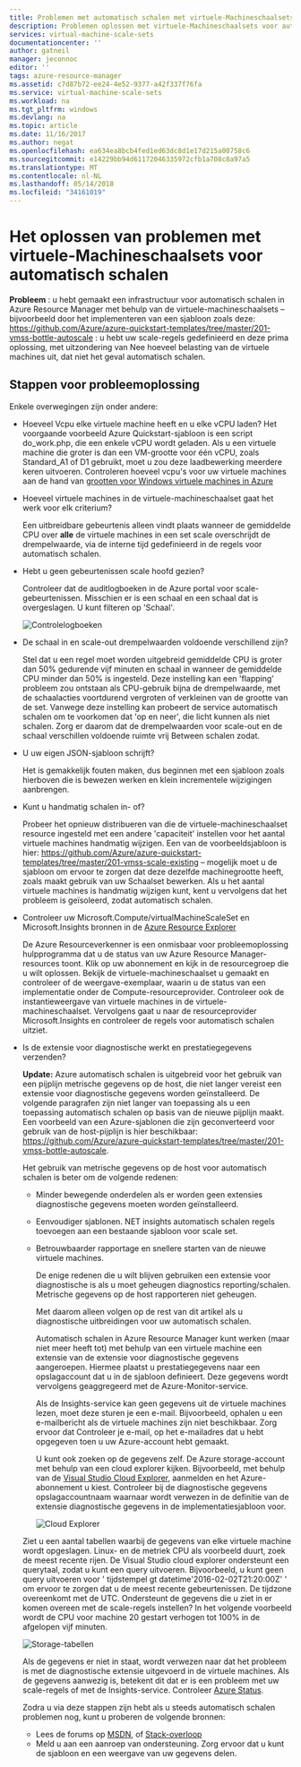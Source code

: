 ```yaml
---
title: Problemen met automatisch schalen met virtuele-Machineschaalsets | Microsoft Docs
description: Problemen oplossen met virtuele-Machineschaalsets voor automatisch schalen. Begrijpen typische problemen en hoe u deze kunt oplossen.
services: virtual-machine-scale-sets
documentationcenter: ''
author: gatneil
manager: jeconnoc
editor: ''
tags: azure-resource-manager
ms.assetid: c7d87b72-ee24-4e52-9377-a42f337f76fa
ms.service: virtual-machine-scale-sets
ms.workload: na
ms.tgt_pltfrm: windows
ms.devlang: na
ms.topic: article
ms.date: 11/16/2017
ms.author: negat
ms.openlocfilehash: ea634ea8bcb4fed1ed63dc8d1e17d215a00758c6
ms.sourcegitcommit: e14229bb94d61172046335972cfb1a708c8a97a5
ms.translationtype: MT
ms.contentlocale: nl-NL
ms.lasthandoff: 05/14/2018
ms.locfileid: "34161019"
---
```

# <a name="troubleshooting-autoscale-with-virtual-machine-scale-sets"></a>Het oplossen van problemen met virtuele-Machineschaalsets voor automatisch schalen
**Probleem** : u hebt gemaakt een infrastructuur voor automatisch schalen in Azure Resource Manager met behulp van de virtuele-machineschaalsets – bijvoorbeeld door het implementeren van een sjabloon zoals deze: https://github.com/Azure/azure-quickstart-templates/tree/master/201-vmss-bottle-autoscale : u hebt uw scale-regels gedefinieerd en deze prima oplossing, met uitzondering van Nee hoeveel belasting van de virtuele machines uit, dat niet het geval automatisch schalen.

## <a name="troubleshooting-steps"></a>Stappen voor probleemoplossing
Enkele overwegingen zijn onder andere:

* Hoeveel Vcpu elke virtuele machine heeft en u elke vCPU laden?
  Het voorgaande voorbeeld Azure Quickstart-sjabloon is een script do_work.php, die een enkele vCPU wordt geladen. Als u een virtuele machine die groter is dan een VM-grootte voor één vCPU, zoals Standard_A1 of D1 gebruikt, moet u zou deze laadbewerking meerdere keren uitvoeren. Controleren hoeveel vcpu's voor uw virtuele machines aan de hand van [grootten voor Windows virtuele machines in Azure](../virtual-machines/windows/sizes.md?toc=%2fazure%2fvirtual-machines%2fwindows%2ftoc.json)
* Hoeveel virtuele machines in de virtuele-machineschaalset gaat het werk voor elk criterium?
  
    Een uitbreidbare gebeurtenis alleen vindt plaats wanneer de gemiddelde CPU over **alle** de virtuele machines in een set scale overschrijdt de drempelwaarde, via de interne tijd gedefinieerd in de regels voor automatisch schalen.
* Hebt u geen gebeurtenissen scale hoofd gezien?
  
    Controleer dat de auditlogboeken in de Azure portal voor scale-gebeurtenissen. Misschien er is een schaal en een schaal dat is overgeslagen. U kunt filteren op 'Schaal'.
  
    ![Controlelogboeken][audit]
* De schaal in en scale-out drempelwaarden voldoende verschillend zijn?
  
    Stel dat u een regel moet worden uitgebreid gemiddelde CPU is groter dan 50% gedurende vijf minuten en schaal in wanneer de gemiddelde CPU minder dan 50% is ingesteld. Deze instelling kan een 'flapping' probleem zou ontstaan als CPU-gebruik bijna de drempelwaarde, met de schaalacties voortdurend vergroten of verkleinen van de grootte van de set. Vanwege deze instelling kan probeert de service automatisch schalen om te voorkomen dat 'op en neer', die licht kunnen als niet schalen. Zorg er daarom dat de drempelwaarden voor scale-out en de schaal verschillen voldoende ruimte vrij Between schalen zodat.
* U uw eigen JSON-sjabloon schrijft?
  
    Het is gemakkelijk fouten maken, dus beginnen met een sjabloon zoals hierboven die is bewezen werken en klein incrementele wijzigingen aanbrengen. 
* Kunt u handmatig schalen in- of?
  
    Probeer het opnieuw distribueren van die de virtuele-machineschaalset resource ingesteld met een andere 'capaciteit' instellen voor het aantal virtuele machines handmatig wijzigen. Een van de voorbeeldsjabloon is hier: https://github.com/Azure/azure-quickstart-templates/tree/master/201-vmss-scale-existing – mogelijk moet u de sjabloon om ervoor te zorgen dat deze dezelfde machinegrootte heeft, zoals maakt gebruik van uw Schaalset bewerken. Als u het aantal virtuele machines is handmatig wijzigen kunt, kent u vervolgens dat het probleem is geïsoleerd, zodat automatisch schalen.
* Controleer uw Microsoft.Compute/virtualMachineScaleSet en Microsoft.Insights bronnen in de [Azure Resource Explorer](https://resources.azure.com/)
  
    De Azure Resourceverkenner is een onmisbaar voor probleemoplossing hulpprogramma dat u de status van uw Azure Resource Manager-resources toont. Klik op uw abonnement en kijk in de resourcegroep die u wilt oplossen. Bekijk de virtuele-machineschaalset u gemaakt en controleer of de weergave-exemplaar, waarin u de status van een implementatie onder de Compute-resourceprovider. Controleer ook de instantieweergave van virtuele machines in de virtuele-machineschaalset. Vervolgens gaat u naar de resourceprovider Microsoft.Insights en controleer de regels voor automatisch schalen uitziet.
* Is de extensie voor diagnostische werkt en prestatiegegevens verzenden?
  
    **Update:** Azure automatisch schalen is uitgebreid voor het gebruik van een pijplijn metrische gegevens op de host, die niet langer vereist een extensie voor diagnostische gegevens worden geïnstalleerd. De volgende paragrafen zijn niet langer van toepassing als u een toepassing automatisch schalen op basis van de nieuwe pijplijn maakt. Een voorbeeld van een Azure-sjablonen die zijn geconverteerd voor gebruik van de host-pijplijn is hier beschikbaar: https://github.com/Azure/azure-quickstart-templates/tree/master/201-vmss-bottle-autoscale. 
  
    Het gebruik van metrische gegevens op de host voor automatisch schalen is beter om de volgende redenen:
  
  * Minder bewegende onderdelen als er worden geen extensies diagnostische gegevens moeten worden geïnstalleerd.
  * Eenvoudiger sjablonen. NET insights automatisch schalen regels toevoegen aan een bestaande sjabloon voor scale set.
  * Betrouwbaarder rapportage en snellere starten van de nieuwe virtuele machines.
    
    De enige redenen die u wilt blijven gebruiken een extensie voor diagnostische is als u moet geheugen diagnostics reporting/schalen. Metrische gegevens op de host rapporteren niet geheugen.
    
    Met daarom alleen volgen op de rest van dit artikel als u diagnostische uitbreidingen voor uw automatisch schalen.
    
    Automatisch schalen in Azure Resource Manager kunt werken (maar niet meer heeft tot) met behulp van een virtuele machine een extensie van de extensie voor diagnostische gegevens aangeroepen. Hiermee plaatst u prestatiegegevens naar een opslagaccount dat u in de sjabloon definieert. Deze gegevens wordt vervolgens geaggregeerd met de Azure-Monitor-service.
    
    Als de Insights-service kan geen gegevens uit de virtuele machines lezen, moet deze sturen je een e-mail. Bijvoorbeeld, ophalen u een e-mailbericht als de virtuele machines zijn niet beschikbaar. Zorg ervoor dat Controleer je e-mail, op het e-mailadres dat u hebt opgegeven toen u uw Azure-account hebt gemaakt.
    
    U kunt ook zoeken op de gegevens zelf. De Azure storage-account met behulp van een cloud explorer kijken. Bijvoorbeeld, met behulp van de [Visual Studio Cloud Explorer](https://visualstudiogallery.msdn.microsoft.com/aaef6e67-4d99-40bc-aacf-662237db85a2), aanmelden en het Azure-abonnement u kiest. Controleer bij de diagnostische gegevens opslagaccountnaam waarnaar wordt verwezen in de definitie van de extensie diagnostische gegevens in de implementatiesjabloon voor.
    
    ![Cloud Explorer][explorer]
    
   Ziet u een aantal tabellen waarbij de gegevens van elke virtuele machine wordt opgeslagen. Linux- en de metriek CPU als voorbeeld duurt, zoek de meest recente rijen. De Visual Studio cloud explorer ondersteunt een querytaal, zodat u kunt een query uitvoeren. Bijvoorbeeld, u kunt geen query uitvoeren voor ' tijdstempel gt datetime'2016-02-02T21:20:00Z' ' om ervoor te zorgen dat u de meest recente gebeurtenissen. De tijdzone overeenkomt met de UTC. Ondersteunt de gegevens die u ziet in er komen overeen met de scale-regels instellen? In het volgende voorbeeld wordt de CPU voor machine 20 gestart verhogen tot 100% in de afgelopen vijf minuten.
    
    ![Storage-tabellen][tables]
    
    Als de gegevens er niet in staat, wordt verwezen naar dat het probleem is met de diagnostische extensie uitgevoerd in de virtuele machines. Als de gegevens aanwezig is, betekent dit dat er is een probleem met uw scale-regels of met de Insights-service. Controleer [Azure Status](https://azure.microsoft.com/status/).
    
    Zodra u via deze stappen zijn hebt als u steeds automatisch schalen problemen nog, kunt u proberen de volgende bronnen: 
    * Lees de forums op [MSDN](https://social.msdn.microsoft.com/forums/azure/home?forum=WAVirtualMachinesforWindows), of [Stack-overloop](http://stackoverflow.com/questions/tagged/azure) 
    * Meld u aan een aanroep van ondersteuning. Zorg ervoor dat u kunt de sjabloon en een weergave van uw gegevens delen.

[audit]: ./media/virtual-machine-scale-sets-troubleshoot/image3.png
[explorer]: ./media/virtual-machine-scale-sets-troubleshoot/image1.png
[tables]: ./media/virtual-machine-scale-sets-troubleshoot/image4.png
